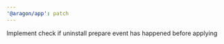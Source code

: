```yaml
---
'@aragon/app': patch
---
```


Implement check if uninstall prepare event has happened before applying
